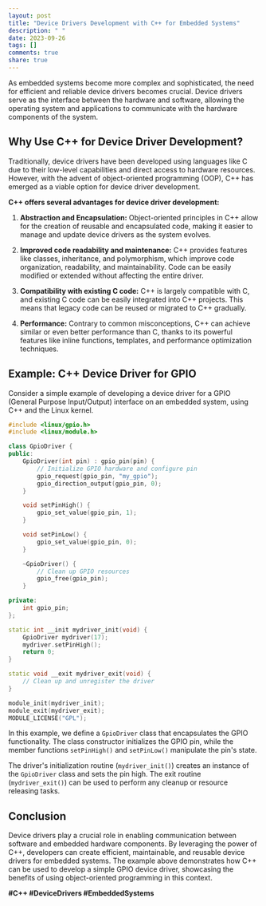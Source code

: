```yaml
---
layout: post
title: "Device Drivers Development with C++ for Embedded Systems"
description: " "
date: 2023-09-26
tags: []
comments: true
share: true
---
```


As embedded systems become more complex and sophisticated, the need for efficient and reliable device drivers becomes crucial. Device drivers serve as the interface between the hardware and software, allowing the operating system and applications to communicate with the hardware components of the system.

## Why Use C++ for Device Driver Development?

Traditionally, device drivers have been developed using languages like C due to their low-level capabilities and direct access to hardware resources. However, with the advent of object-oriented programming (OOP), C++ has emerged as a viable option for device driver development.

**C++ offers several advantages for device driver development:**

1. **Abstraction and Encapsulation:** Object-oriented principles in C++ allow for the creation of reusable and encapsulated code, making it easier to manage and update device drivers as the system evolves.

2. **Improved code readability and maintenance:** C++ provides features like classes, inheritance, and polymorphism, which improve code organization, readability, and maintainability. Code can be easily modified or extended without affecting the entire driver.

3. **Compatibility with existing C code:** C++ is largely compatible with C, and existing C code can be easily integrated into C++ projects. This means that legacy code can be reused or migrated to C++ gradually.

4. **Performance:** Contrary to common misconceptions, C++ can achieve similar or even better performance than C, thanks to its powerful features like inline functions, templates, and performance optimization techniques.

## Example: C++ Device Driver for GPIO

Consider a simple example of developing a device driver for a GPIO (General Purpose Input/Output) interface on an embedded system, using C++ and the Linux kernel.

```cpp
#include <linux/gpio.h>
#include <linux/module.h>

class GpioDriver {
public:
    GpioDriver(int pin) : gpio_pin(pin) {
        // Initialize GPIO hardware and configure pin
        gpio_request(gpio_pin, "my_gpio");
        gpio_direction_output(gpio_pin, 0);
    }

    void setPinHigh() {
        gpio_set_value(gpio_pin, 1);
    }

    void setPinLow() {
        gpio_set_value(gpio_pin, 0);
    }

    ~GpioDriver() {
        // Clean up GPIO resources
        gpio_free(gpio_pin);
    }

private:
    int gpio_pin;
};

static int __init mydriver_init(void) {
    GpioDriver mydriver(17);
    mydriver.setPinHigh();
    return 0;
}

static void __exit mydriver_exit(void) {
    // Clean up and unregister the driver
}

module_init(mydriver_init);
module_exit(mydriver_exit);
MODULE_LICENSE("GPL");
```

In this example, we define a `GpioDriver` class that encapsulates the GPIO functionality. The class constructor initializes the GPIO pin, while the member functions `setPinHigh()` and `setPinLow()` manipulate the pin's state.

The driver's initialization routine (`mydriver_init()`) creates an instance of the `GpioDriver` class and sets the pin high. The exit routine (`mydriver_exit()`) can be used to perform any cleanup or resource releasing tasks.

## Conclusion

Device drivers play a crucial role in enabling communication between software and embedded hardware components. By leveraging the power of C++, developers can create efficient, maintainable, and reusable device drivers for embedded systems. The example above demonstrates how C++ can be used to develop a simple GPIO device driver, showcasing the benefits of using object-oriented programming in this context.

**#C++ #DeviceDrivers #EmbeddedSystems**
